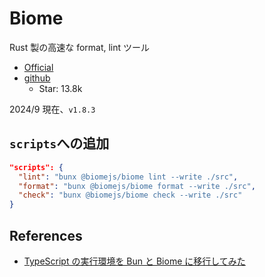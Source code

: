 # Biome

Rust 製の高速な format, lint ツール

- [Official](https://biomejs.dev/ja/)
- [github](https://github.com/biomejs/biome)
  - Star: 13.8k

2024/9 現在、`v1.8.3`

## `scripts`への追加

```json
"scripts": {
  "lint": "bunx @biomejs/biome lint --write ./src",
  "format": "bunx @biomejs/biome format --write ./src",
  "check": "bunx @biomejs/biome check --write ./src"
}
```

## References

- [TypeScript の実行環境を Bun と Biome に移行してみた](https://zenn.dev/pe_be_o/articles/maeta-187-articles_c7602bb31f03d7)
